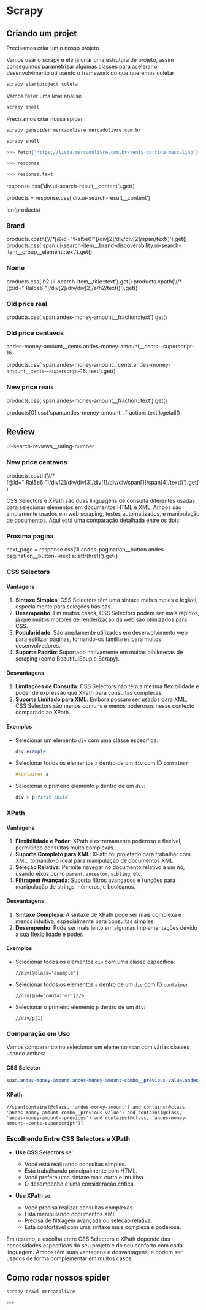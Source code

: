 # Scrapy

## Criando um projet

Precisamos criar um o nosso projeto

Vamos usar o scrapy e ele já criar uma estrutura de projeto, assim conseguimos parametrizar algumas classes para acelerar o desenvolvimento utilizando o framework  do que queremos coletar

```bash
scrapy startproject coleta
```

Vamos fazer uma leve análise

```bash
scrapy shell
```

Precisamos criar nossa spider

```bash
scrapy genspider mercadolivre mercadolivre.com.br
```

```bash
scrapy shell
```

```python
>>> fetch('https://lista.mercadolivre.com.br/tenis-corrida-masculino')
```

```python
>>> response
```

```python
>>> response.text
```
response.css('div.ui-search-result__content').get()

products = response.css('div.ui-search-result__content')


len(products)


### Brand
products.xpath('//*[@id=":Ral5e6:"]/div[2]/div/div[2]/span/text()').get()
products.css('span.ui-search-item__brand-discoverability.ui-search-item__group__element::text').get()

### Nome
products.css('h2.ui-search-item__title::text').get()
products.xpath('//*[@id=":Ral5e6:"]/div[2]/div/div[2]/a/h2/text()').get()

### Old price real
products.css('span.andes-money-amount__fraction::text').get()


### Old price centavos

andes-money-amount__cents.andes-money-amount__cents--superscript-16

products.css('span.andes-money-amount__cents.andes-money-amount__cents--superscript-16::text').get()

### New price reais
products.css('span.andes-money-amount__fraction::text').get()

products[0].css('span.andes-money-amount__fraction::text').getall()

## Review

ui-search-reviews__rating-number

### New price centavos
products.xpath('//*[@id=":Ral5e6:"]/div[2]/div/div[3]/div[1]/div/div/span[1]/span[4]/text()').get()

CSS Selectors e XPath são duas linguagens de consulta diferentes usadas para selecionar elementos em documentos HTML e XML. Ambos são amplamente usados em web scraping, testes automatizados, e manipulação de documentos. Aqui está uma comparação detalhada entre os dois:

### Proxima pagina

next_page = response.css('li.andes-pagination__button.andes-pagination__button--next a::attr(href)').get()



### CSS Selectors

#### Vantagens
1. **Sintaxe Simples**: CSS Selectors têm uma sintaxe mais simples e legível, especialmente para seleções básicas.
2. **Desempenho**: Em muitos casos, CSS Selectors podem ser mais rápidos, já que muitos motores de renderização da web são otimizados para CSS.
3. **Popularidade**: São amplamente utilizados em desenvolvimento web para estilizar páginas, tornando-os familiares para muitos desenvolvedores.
4. **Suporte Padrão**: Suportado nativamente em muitas bibliotecas de scraping (como BeautifulSoup e Scrapy).

#### Desvantagens
1. **Limitações de Consulta**: CSS Selectors não têm a mesma flexibilidade e poder de expressão que XPath para consultas complexas.
2. **Suporte Limitado para XML**: Embora possam ser usados para XML, CSS Selectors são menos comuns e menos poderosos nesse contexto comparado ao XPath.

#### Exemplos
- Selecionar um elemento `div` com uma classe específica:
  ```css
  div.example
  ```
- Selecionar todos os elementos `a` dentro de um `div` com ID `container`:
  ```css
  #container a
  ```
- Selecionar o primeiro elemento `p` dentro de um `div`:
  ```css
  div > p:first-child
  ```

### XPath

#### Vantagens
1. **Flexibilidade e Poder**: XPath é extremamente poderoso e flexível, permitindo consultas muito complexas.
2. **Suporte Completo para XML**: XPath foi projetado para trabalhar com XML, tornando-o ideal para manipulação de documentos XML.
3. **Seleção Relativa**: Permite navegar no documento relativo a um nó, usando eixos como `parent`, `ancestor`, `sibling`, etc.
4. **Filtragem Avançada**: Suporta filtros avançados e funções para manipulação de strings, números, e booleanos.

#### Desvantagens
1. **Sintaxe Complexa**: A sintaxe de XPath pode ser mais complexa e menos intuitiva, especialmente para consultas simples.
2. **Desempenho**: Pode ser mais lento em algumas implementações devido à sua flexibilidade e poder.

#### Exemplos
- Selecionar todos os elementos `div` com uma classe específica:
  ```xpath
  //div[@class='example']
  ```
- Selecionar todos os elementos `a` dentro de um `div` com ID `container`:
  ```xpath
  //div[@id='container']//a
  ```
- Selecionar o primeiro elemento `p` dentro de um `div`:
  ```xpath
  //div/p[1]
  ```

### Comparação em Uso

Vamos comparar como selecionar um elemento `span` com várias classes usando ambos:

#### CSS Selector
```css
span.andes-money-amount.andes-money-amount-combo__previous-value.andes-money-amount--previous.andes-money-amount--cents-superscript
```

#### XPath
```xpath
//span[contains(@class, 'andes-money-amount') and contains(@class, 'andes-money-amount-combo__previous-value') and contains(@class, 'andes-money-amount--previous') and contains(@class, 'andes-money-amount--cents-superscript')]
```

### Escolhendo Entre CSS Selectors e XPath

- **Use CSS Selectors** se:
  - Você está realizando consultas simples.
  - Está trabalhando principalmente com HTML.
  - Você prefere uma sintaxe mais curta e intuitiva.
  - O desempenho é uma consideração crítica.

- **Use XPath** se:
  - Você precisa realizar consultas complexas.
  - Está manipulando documentos XML.
  - Precisa de filtragem avançada ou seleção relativa.
  - Está confortável com uma sintaxe mais complexa e poderosa.

Em resumo, a escolha entre CSS Selectors e XPath depende das necessidades específicas do seu projeto e do seu conforto com cada linguagem. Ambos têm suas vantagens e desvantagens, e podem ser usados de forma complementar em muitos casos.


## Como rodar nossos spider

```bash
scrapy crawl mercadolivre

>>>
```

